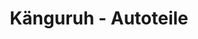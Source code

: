 ---
title: "Känguruh - Autoteile"
url: /clausthal-zellerfeld/kaenguruh-autoteile/
shop: Autowerkstatt
---